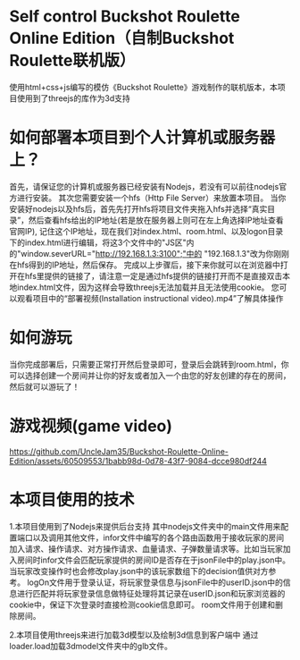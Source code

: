 # Self control Buckshot Roulette Online Edition（自制Buckshot Roulette联机版）
使用html+css+js编写的模仿《Buckshot Roulette》游戏制作的联机版本，本项目使用到了threejs的库作为3d支持
# 如何部署本项目到个人计算机或服务器上？
首先，请保证您的计算机或服务器已经安装有Nodejs，若没有可以前往nodejs官方进行安装。
其次您需要安装一个hfs（Http File Server）来放置本项目。
当你安装好nodejs以及hfs后，首先先打开hfs将项目文件夹拖入hfs并选择“真实目录”，然后查看hfs给出的IP地址(若是放在服务器上则可在左上角选择IP地址查看官网IP),
记住这个IP地址，现在我们对index.html、room.html、以及logon目录下的index.html进行编辑，将这3个文件中的"JS区"内的"window.severURL="http://192.168.1.3:3100";"中的
"192.168.1.3"改为你刚刚在hfs得到的IP地址，然后保存。
完成以上步骤后，接下来你就可以在浏览器中打开在hfs里提供的链接了，请注意一定是通过hfs提供的链接打开而不是直接双击本地index.html文件，因为这样会导致threejs无法加载并且无法使用cookie。
您可以观看项目中的“部署视频(Installation instructional video).mp4”了解具体操作
# 如何游玩
当你完成部署后，只需要正常打开然后登录即可，登录后会跳转到room.html，你可以选择创建一个房间并让你的好友或者加入一个由您的好友创建的存在的房间，然后就可以游玩了！
# 游戏视频(game video)


https://github.com/UncleJam35/Buckshot-Roulette-Online-Edition/assets/60509553/1babb98d-0d78-43f7-9084-dcce980df244


# 本项目使用的技术
1.本项目使用到了Nodejs来提供后台支持
其中nodejs文件夹中的main文件用来配置端口以及调用其他文件，infor文件中编写的各个路由函数用于接收玩家的房间加入请求、操作请求、对方操作请求、血量请求、子弹数量请求等。比如当玩家加入房间时infor文件会匹配玩家提供的房间ID是否存在于jsonFile中的play.json中。当玩家改变操作时也会修改play.json中的该玩家数组下的decision值供对方参考。
logOn文件用于登录认证，将玩家登录信息与jsonFile中的userID.json中的信息进行匹配并将玩家登录信息做特征处理将其记录在userID.json和玩家浏览器的cookie中，保证下次登录时直接检测cookie信息即可。
room文件用于创建和删除房间。

2.本项目使用threejs来进行加载3d模型以及绘制3d信息到客户端中
通过loader.load加载3dmodel文件夹中的glb文件。
